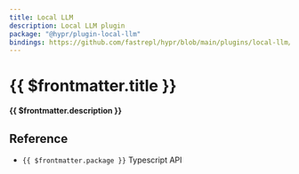 ```yaml
---
title: Local LLM
description: Local LLM plugin
package: "@hypr/plugin-local-llm"
bindings: https://github.com/fastrepl/hypr/blob/main/plugins/local-llm/generated/bindings.ts
---
```


# {{ $frontmatter.title }}

**{{ $frontmatter.description }}**


## Reference

<ul>
  <li><a :href="$frontmatter.bindings"><code>{{ $frontmatter.package }}</code> Typescript API</a></li>
</ul>
